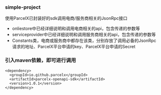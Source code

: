### simple-project
使用ParcelX已封装好的sdk调用电商/服务商相关的JsonRpc接口
- onliestore中已经详细说明和调用电商相关的api，包含传递的参数等
- serviceprovider中已经详细说明和调用服务商相关的api，包含传递的参数等
- Constants类，电商或服务商中都存在该类，分别存放了调用必备的JsonRpc请求的地址、ParcelX平台申请的key、ParcelX平台申请的Secret

### 引入maven依赖，即可进行调用
```
<dependency>
  <groupId>io.github.parcelx</groupId>
  <artifactId>parcelx-openapi-sdk</artifactId>
  <version>1.0.1</version>
</dependency>
```
